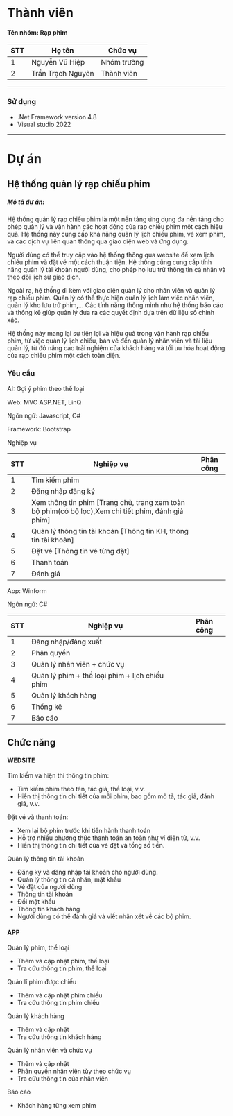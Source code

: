# Thành viên
<h4>Tên nhóm: Rạp phim    </h4>

| STT | Họ tên | Chức vụ  |
|----------------|--------------------|--------------------|
|  1  |  Nguyễn Vũ Hiệp  |   Nhóm trưởng  |
|  2  |  Trần Trạch Nguyên  |   Thành viên  |

-----------------------------------------------
### Sử dụng 
 - .Net Framework version 4.8
 - Visual studio 2022

-----------------------------------------------
# Dự án

## Hệ thống quản lý rạp chiếu phim

<h5>Mô tả dự án: </h5>
<p>Hệ thống quản lý rạp chiếu phim là một nền tảng ứng dụng đa nền tảng cho phép quản lý và vận hành các hoạt động của rạp chiếu phim một cách hiệu quả. Hệ thống này cung cấp khả năng quản lý lịch chiếu phim, vé xem phim, và các dịch vụ liên quan thông qua giao diện web và ứng dụng.</p>

<p>Người dùng có thể truy cập vào hệ thống thông qua website để xem lịch chiếu phim và đặt vé một cách thuận tiện. Hệ thống cũng cung cấp tính năng quản lý tài khoản người dùng, cho phép họ lưu trữ thông tin cá nhân và theo dõi lịch sử giao dịch. </p>

<p>Ngoài ra, hệ thống đi kèm với giao diện quản lý cho nhân viên và quản lý rạp chiếu phim. Quản lý có thể thực hiện quản lý lịch làm việc nhân viên, quản lý kho lưu trữ phim,... Các tính năng thông minh như hệ thống báo cáo và thống kê giúp quản lý đưa ra các quyết định dựa trên dữ liệu số chính xác.</p>

<p>Hệ thống này mang lại sự tiện lợi và hiệu quả trong vận hành rạp chiếu phim, từ việc quản lý lịch chiếu, bán vé đến quản lý nhân viên và tài liệu quản lý, từ đó nâng cao trải nghiệm của khách hàng và tối ưu hóa hoạt động của rạp chiếu phim một cách toàn diện.
</p>

### Yêu cầu 
<p>AI: Gợi ý phim theo thể loại  </p>

<p>Web: MVC ASP.NET, LinQ</p>
<p>Ngôn ngữ: Javascript, C# </p>
<p>Framework: Bootstrap</p>

<p>Nghiệp vụ</p>

| STT | Nghiệp vụ | Phân công  |
|----------------|--------------------|--------------------|
|  1  |  Tìm kiếm phim |    |
|  2  |  Đăng nhập đăng ký |    |
|  3  |  Xem thông tin phim [Trang chủ, trang xem toàn bộ phim(có bộ lọc),Xem chi tiết phim, đánh giá phim]  |     |
|  4  |  Quản lý thông tin tài khoản [Thông tin KH, thông tin tài khoản] |    |
|  5  |  Đặt vé [Thông tin vé từng đặt]  |   |
|  6 |  Thanh toán |    |
|  7 |  Đánh giá |    |


<p>App: Winform </p>
<p>Ngôn ngữ: C# </p>

| STT | Nghiệp vụ | Phân công  |
|----------------|--------------------|--------------------|
|  1  |  Đăng nhập/đăng xuất |     |
|  2  | Phân quyền  |   |
|  3  |  Quản lý nhân viên +  chức vụ  |     |
|  4  |  Quản lý phim + thể loại phim + lịch chiếu phim|     |
|  5  |  Quản lý khách hàng |    |
|  6  |   Thống kê |    |
|  7  |   Báo cáo |    |


## Chức năng
#### WEDSITE
<p>Tìm kiếm và hiện thi thông tin phim:</p>
<ul>
  <li>Tìm kiếm phim theo tên, tác giả, thể loại, v.v.</li>
  <li>Hiển thị thông tin chi tiết của mỗi phim, bao gồm mô tả, tác giả, đánh giá, v.v.</li>
</ul>
<p>
  Đặt vé và thanh toán:
</p>
<ul>
  <li>Xem lại bộ phim trước khi tiến hành thanh toán</li>
   <li>Hỗ trợ nhiều phương thức thanh toán an toàn như ví điện tử, v.v.</li>
	<li>Hiển thị thông tin chi tiết của vé đặt và tổng số tiền.</li>
</ul>
<p>
 Quản lý thông tin tài khoản 
</p>
<ul>
<li>
    Đăng ký và đăng nhập tài khoản cho người dùng.
  </li>
  <li>Quản lý thông tin cá nhân, mật khẩu</li>
<li>Vé đặt của người dùng</li>
<li>Thông tin tài khoản</li>
 <li>Đổi mật khẩu</li>
<li>Thông tin khách hàng</li>
<li>Người dùng có thể đánh giá và viết nhận xét về các bộ phim.</li>
</ul>

#### APP

<p>
Quản lý phim, thể loại
</p>
<ul>
<li>Thêm và cập nhật phim, thể loại</li>
<li>Tra cứu thông tin phim, thể loại</li>
</ul>
<p>
Quản lí phim được chiếu
<p>
<ul>
<li>Thêm và cập nhật phim chiếu</li>
<li>Tra cứu thông tin phim chiếu</li>	
</ul>
Quản lý khách hàng
</p>
<ul>
<li>Thêm và cập nhật </li>
<li>Tra cứu thông tin khách hàng</li>
</ul>

Quản lý nhân viên và chức vụ
</p>
<ul>
<li>Thêm và cập nhật </li>
<li> Phân quyền nhân viên tùy theo chức vụ</li>
<li> Tra cứu thông tin của nhân viên </li></li>
</ul>
<p>
Báo cáo
</p>
<ul>
<li> Khách hàng từng xem phim </li>
</ul>
